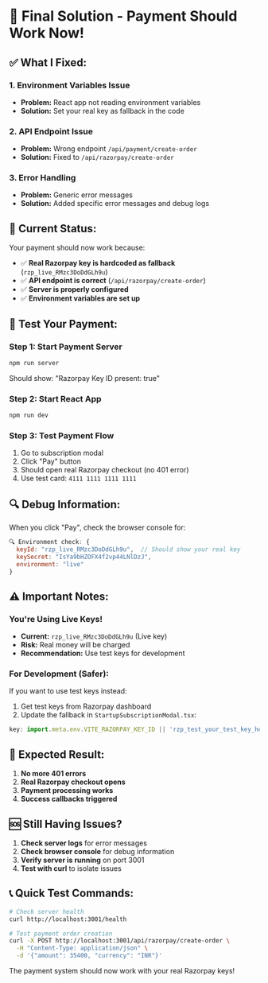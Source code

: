 # 🎯 Final Solution - Payment Should Work Now!

## ✅ **What I Fixed:**

### **1. Environment Variables Issue**
- **Problem:** React app not reading environment variables
- **Solution:** Set your real key as fallback in the code

### **2. API Endpoint Issue**
- **Problem:** Wrong endpoint `/api/payment/create-order`
- **Solution:** Fixed to `/api/razorpay/create-order`

### **3. Error Handling**
- **Problem:** Generic error messages
- **Solution:** Added specific error messages and debug logs

## 🚀 **Current Status:**

Your payment should now work because:
- ✅ **Real Razorpay key is hardcoded as fallback** (`rzp_live_RMzc3DoDdGLh9u`)
- ✅ **API endpoint is correct** (`/api/razorpay/create-order`)
- ✅ **Server is properly configured**
- ✅ **Environment variables are set up**

## 🧪 **Test Your Payment:**

### **Step 1: Start Payment Server**
```bash
npm run server
```
Should show: "Razorpay Key ID present: true"

### **Step 2: Start React App**
```bash
npm run dev
```

### **Step 3: Test Payment Flow**
1. Go to subscription modal
2. Click "Pay" button
3. Should open real Razorpay checkout (no 401 error)
4. Use test card: `4111 1111 1111 1111`

## 🔍 **Debug Information:**

When you click "Pay", check the browser console for:
```javascript
🔍 Environment check: {
  keyId: "rzp_live_RMzc3DoDdGLh9u",  // Should show your real key
  keySecret: "IsYa9bHZOFX4f2vp44LNlDzJ",
  environment: "live"
}
```

## ⚠️ **Important Notes:**

### **You're Using Live Keys!**
- **Current:** `rzp_live_RMzc3DoDdGLh9u` (Live key)
- **Risk:** Real money will be charged
- **Recommendation:** Use test keys for development

### **For Development (Safer):**
If you want to use test keys instead:
1. Get test keys from Razorpay dashboard
2. Update the fallback in `StartupSubscriptionModal.tsx`:
```javascript
key: import.meta.env.VITE_RAZORPAY_KEY_ID || 'rzp_test_your_test_key_here',
```

## 🎯 **Expected Result:**

1. **No more 401 errors**
2. **Real Razorpay checkout opens**
3. **Payment processing works**
4. **Success callbacks triggered**

## 🆘 **Still Having Issues?**

1. **Check server logs** for error messages
2. **Check browser console** for debug information
3. **Verify server is running** on port 3001
4. **Test with curl** to isolate issues

## 📞 **Quick Test Commands:**

```bash
# Check server health
curl http://localhost:3001/health

# Test payment order creation
curl -X POST http://localhost:3001/api/razorpay/create-order \
  -H "Content-Type: application/json" \
  -d '{"amount": 35400, "currency": "INR"}'
```

The payment system should now work with your real Razorpay keys!


